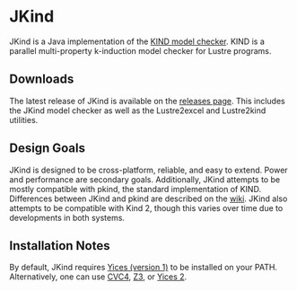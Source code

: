 JKind
=====

JKind is a Java implementation of the [KIND model
checker](http://clc.cs.uiowa.edu/Kind/). KIND is a parallel
multi-property k-induction model checker for Lustre programs.

Downloads
---------

The latest release of JKind is available on the [releases
page](https://github.com/agacek/jkind/releases). This includes the
JKind model checker as well as the Lustre2excel and Lustre2kind
utilities.

Design Goals
------------

JKind is designed to be cross-platform, reliable, and easy to extend.
Power and performance are secondary goals. Additionally, JKind
attempts to be mostly compatible with pkind, the standard
implementation of KIND. Differences between JKind and pkind are
described on the
[wiki](https://github.com/agacek/jkind/wiki/Differences-with-pkind).
JKind also attempts to be compatible with Kind 2, though this varies
over time due to developments in both systems.


Installation Notes
------------------

By default, JKind requires [Yices (version
1)](http://yices.csl.sri.com/download-yices1.shtml) to be installed on
your PATH. Alternatively, one can use
[CVC4](http://cvc4.cs.nyu.edu/web/), [Z3](http://z3.codeplex.com/), or
[Yices 2](http://yices.csl.sri.com/index.shtml).
